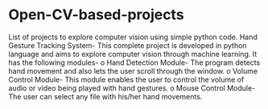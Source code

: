 # Open-CV-based-projects
List of projects to explore computer vision using simple python code.
Hand Gesture Tracking System- This complete project is developed in python language and aims to explore computer vision through machine learning. 
It has the following modules-
o Hand Detection Module- The program detects hand movement and also lets the user scroll through the window.
o Volume Control Module- This module enables the user to control the volume of audio or video being played with hand gestures.
o Mouse Control Module- The user can select any file with his/her hand movements.
